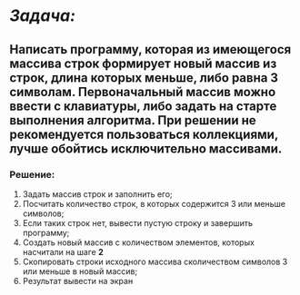 # *Задача:* 
## Написать программу, которая из имеющегося массива строк формирует новый массив из строк, длина которых меньше, либо равна 3 символам. Первоначальный массив можно ввести с клавиатуры, либо задать на старте выполнения алгоритма. При решении не рекомендуется пользоваться коллекциями, лучше обойтись исключительно массивами.

### Решение:
1. Задать массив строк и заполнить его;
2. Посчитать количество строк, в которых содержится 3 или меньше символов;
3. Если таких строк нет, вывести пустую строку и завершить программу;
4. Создать новый массив с количеством элементов, которых насчитали на шаге **2**
5. Скопировать строки исходного массива сколичеством символов 3 или меньше в новый массив;
6. Результат вывести на экран
